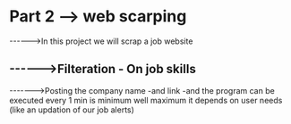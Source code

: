 # Part 2 --> web scarping

------>In this project we will scrap a job website 

------>Filteration
    - On job skills
-----------------------------------
------->Posting the company name
       -and link 
       -and the program can be executed every 1 min is minimum 
       well maximum it depends on user needs (like an updation of our job alerts)